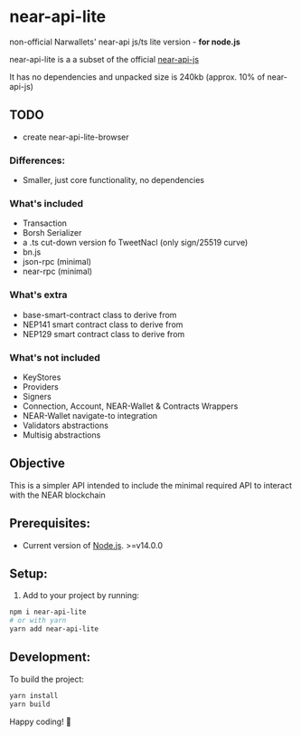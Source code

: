# near-api-lite
non-official Narwallets' near-api js/ts lite version - **for node.js**

near-api-lite is a a subset of the official [near-api-js](https://www.npmjs.com/package/near-api-js)

It has no dependencies and unpacked size is 240kb (approx. 10% of near-api-js)

## TODO

* create near-api-lite-browser

### Differences:

* Smaller, just core functionality, no dependencies

### What's included

* Transaction
* Borsh Serializer
* a .ts cut-down version fo TweetNacl (only sign/25519 curve)
* bn.js
* json-rpc (minimal)
* near-rpc (minimal)

### What's extra

* base-smart-contract class to derive from
* NEP141 smart contract class to derive from
* NEP129 smart contract class to derive from

### What's not included

* KeyStores
* Providers
* Signers
* Connection, Account, NEAR-Wallet & Contracts Wrappers
* NEAR-Wallet navigate-to integration
* Validators abstractions
* Multisig abstractions

## Objective

This is a simpler API intended to include the minimal required API to interact with the NEAR blockchain

## Prerequisites:

- Current version of [Node.js](https://nodejs.org/). >=v14.0.0

## Setup:

1) Add to your project by running:
```bash
npm i near-api-lite
# or with yarn
yarn add near-api-lite
```

## Development:

To build the project:
```bash
yarn install
yarn build
```

Happy coding! 🚀
